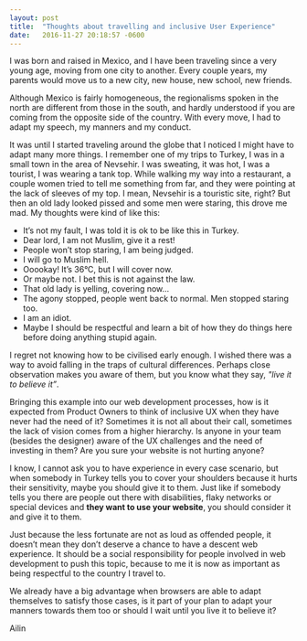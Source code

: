 ```yaml
---
layout: post
title:  "Thoughts about travelling and inclusive User Experience"
date:   2016-11-27 20:18:57 -0600
---
```

<div class="doc-margins fs-l">
<p>
I was born and raised in Mexico, and I have been traveling since a very young age, moving from one city to another. Every couple years, my parents would move us to a new city, new house, new school, new friends.
</p>
<p>
Although Mexico is fairly homogeneous, the regionalisms spoken in the north are different from those in the south, and hardly understood if you are coming from the opposite side of the country. With every move, I had to adapt my speech, my manners and my conduct.
</p>
<p>
It was until I started traveling around the globe that I noticed I might have to adapt many more things. I remember one of my trips to Turkey, I was in a small town in the area of Nevsehir. I was sweating, it was hot, I was a tourist, I was wearing a tank top. While walking my way into a restaurant, a couple women tried to tell me something from far, and they were pointing at the lack of sleeves of my top. I mean, Nevsehir is a touristic site, right? But then an old lady looked pissed and some men were staring, this drove me mad. My thoughts were kind of like this:
</p>

<ul>
<li>It’s not my fault, I was told it is ok to be like this in Turkey.</li>
<li>Dear lord, I am not Muslim, give it a rest!</li>
<li>People won’t stop staring, I am being judged.</li>
<li>I will go to Muslim hell.</li>
<li>Ooookay! It’s 36°C, but I will cover now.</li>
<li>Or maybe not. I bet this is not against the law.</li>
<li>That old lady is yelling, covering now…</li>
<li>The agony stopped, people went back to normal. Men stopped staring too.</li>
<li>I am an idiot.</li>
<li>Maybe I should be respectful and learn a bit of how they do things here before doing anything stupid again.</li>
</ul>
<p>
I regret not knowing how to be civilised early enough. I wished there was a way to avoid falling in the traps of cultural differences. Perhaps close observation makes you aware of them, but you know what they say, <i>"live it to believe it”</i>.
</p>
<p>
Bringing this example into our web development processes, how is it expected from Product Owners to think of inclusive UX when they have never had the need of it? Sometimes it is not all about their call, sometimes the lack of vision comes from a higher hierarchy. Is anyone in your team (besides the designer) aware of the UX challenges and the need of investing in them? Are you sure your website is not hurting anyone?
</p>
<p>
I know, I cannot ask you to have experience in every case scenario, but when somebody in Turkey tells you to cover your shoulders because it hurts their sensitivity, maybe you should give it to them. Just like if somebody tells you there are people out there with disabilities, flaky networks or special devices and <b>they want to use your website</b>, you should consider it and give it to them.
</p>
<p>
Just because the less fortunate are not as loud as offended people, it doesn’t mean they don’t deserve a chance to have a descent web experience. It should be a social responsibility for people involved in web development to push this topic,
because to me it is now as important as being respectful to the country I travel to.
</p>
<p>
We already have a big advantage when browsers are able to adapt themselves to satisfy those cases, is it part of your plan to adapt your manners towards them too or should I wait until you live it to believe it?
</p>
<p>
Ailin
</p>
</div>
